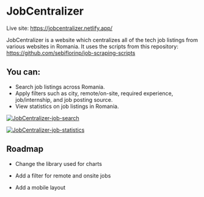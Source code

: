
# JobCentralizer

Live site: https://jobcentralizer.netlify.app/

JobCentralizer is a website which centralizes all of the tech job listings from various websites in Romania. It uses the scripts from this repository: https://github.com/sebiflorinp/job-scraping-scripts

## You can:
- Search job listings across Romania.
- Apply filters such as city, remote/on-site, required experience, job/internship, and job posting source.
- View statistics on job listings in Romania.


[![JobCentralizer-job-search](https://i.postimg.cc/fRvtXJtr/image.png)]()

[![JobCentralizer-job-statistics](https://i.postimg.cc/d0J5VgmY/image.png)]()

## Roadmap

- Change the library used for charts

- Add a filter for remote and onsite jobs

- Add a mobile layout
